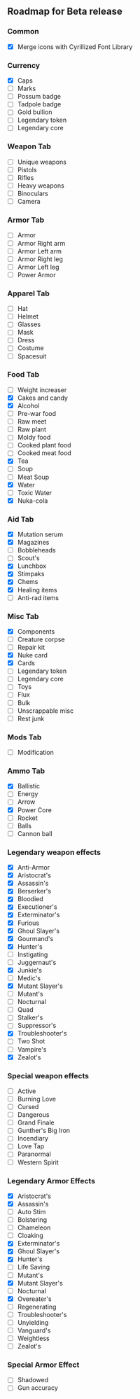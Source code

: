 ## Roadmap for Beta release

### Common
 - [x] Merge icons with Cyrillized Font Library

### Currency
 - [x] Caps
 - [ ] Marks
 - [ ] Possum badge
 - [ ] Tadpole badge
 - [ ] Gold bullion
 - [ ] Legendary token
 - [ ] Legendary core

### Weapon Tab 
 - [ ] Unique weapons
 - [ ] Pistols
 - [ ] Rifles
 - [ ] Heavy weapons
 - [ ] Binoculars
 - [ ] Camera

### Armor Tab
 - [ ] Armor
 - [ ] Armor Right arm
 - [ ] Armor Left arm
 - [ ] Armor Right leg
 - [ ] Armor Left leg
 - [ ] Power Armor 

### Apparel Tab
 - [ ] Hat
 - [ ] Helmet
 - [ ] Glasses
 - [ ] Mask
 - [ ] Dress
 - [ ] Costume
 - [ ] Spacesuit

### Food Tab
 - [ ] Weight increaser
 - [x] Cakes and candy
 - [x] Alcohol
 - [ ] Pre-war food
 - [ ] Raw meet
 - [ ] Raw plant
 - [ ] Moldy food
 - [ ] Cooked plant food
 - [ ] Cooked meat food
 - [x] Tea
 - [ ] Soup
 - [ ] Meat Soup
 - [x] Water
 - [ ] Toxic Water
 - [x] Nuka-cola

### Aid Tab
 - [x] Mutation serum
 - [x] Magazines
 - [ ] Bobbleheads
 - [ ] Scout's
 - [x] Lunchbox
 - [x] Stimpaks
 - [x] Chems
 - [x] Healing items
 - [ ] Anti-rad items

### Misc Tab
 - [x] Components
 - [ ] Creature corpse
 - [ ] Repair kit
 - [x] Nuke card
 - [x] Cards
 - [ ] Legendary token
 - [ ] Legendary core
 - [ ] Toys
 - [ ] Flux
 - [ ] Bulk
 - [ ] Unscrappable misc
 - [ ] Rest junk

### Mods Tab
 - [ ] Modification

### Ammo Tab
 - [x] Ballistic
 - [ ] Energy
 - [ ] Arrow
 - [x] Power Core
 - [ ] Rocket
 - [ ] Balls
 - [ ] Cannon ball

### Legendary weapon effects
 - [x] Anti-Armor
 - [x] Aristocrat's
 - [x] Assassin's
 - [x] Berserker's
 - [x] Bloodied
 - [x] Executioner's
 - [x] Exterminator's
 - [x] Furious
 - [x] Ghoul Slayer's
 - [x] Gourmand's
 - [x] Hunter's
 - [ ] Instigating
 - [ ] Juggernaut's
 - [x] Junkie's
 - [ ] Medic's
 - [x] Mutant Slayer's
 - [ ] Mutant's
 - [ ] Nocturnal
 - [ ] Quad
 - [ ] Stalker's
 - [ ] Suppressor's
 - [x] Troubleshooter's
 - [ ] Two Shot
 - [ ] Vampire's
 - [x] Zealot's

### Special weapon effects
 - [ ] Active
 - [ ] Burning Love
 - [ ] Cursed
 - [ ] Dangerous
 - [ ] Grand Finale
 - [ ] Gunther's Big Iron
 - [ ] Incendiary
 - [ ] Love Tap
 - [ ] Paranormal
 - [ ] Western Spirit

### Legendary Armor Effects   
 - [x] Aristocrat's
 - [x] Assassin's
 - [ ] Auto Stim
 - [ ] Bolstering
 - [ ] Chameleon
 - [ ] Cloaking
 - [x] Exterminator's
 - [x] Ghoul Slayer's
 - [x] Hunter's
 - [ ] Life Saving
 - [ ] Mutant's
 - [x] Mutant Slayer's
 - [ ] Nocturnal
 - [x] Overeater's
 - [ ] Regenerating
 - [ ] Troubleshooter's
 - [ ] Unyielding
 - [ ] Vanguard's
 - [ ] Weightless
 - [ ] Zealot's

### Special Armor Effect
 - [ ] Shadowed
 - [ ] Gun accuracy 